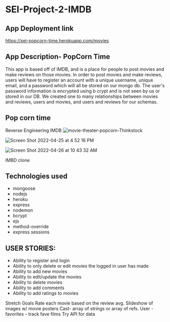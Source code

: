 # SEI-Project-2-IMDB 
## App Deployment link
https://sei-popcorn-time.herokuapp.com/movies

## App Description- PopCorn Time
This app is based off of IMDB, and is a place for people to post movies and make reviews on those movies. In order to post movies and make reviews, users will have to register an account with a unique username, unique email, and a password which will all be stored on our mongo db. The user's password information is encrypted using b crypt and is not seen by us or stored in our DB. We created one to many relationships between movies and reviews, users and movies, and users and reviews for our schemas. 

## Pop corn time 
Reverse Engineering IMDB
![movie-theater-popcorn-Thinkstock](https://user-images.githubusercontent.com/100155199/165326015-b9d4eb05-cc9f-440d-8836-2c749a2810e6.jpeg)




![Screen Shot 2022-04-25 at 4 52 16 PM](https://user-images.githubusercontent.com/100155199/165326356-376d569e-669a-4dd1-a288-61ff4c909406.png)



![Screen Shot 2022-04-26 at 10 43 32 AM](https://user-images.githubusercontent.com/100155199/165326601-81e6854e-f4b1-4b7d-b463-7c91da29bec9.png)


IMBD clone

## Technologies used
- mongoose
- nodejs
- heroku
- express
- nodemon
- bcrypt
- ejs
- method-override
- express sessions



## USER STORIES:
* Ability to register and login
* Ability to only delete or edit movies the logged in user has made
* Ability to add new movies
* Ability to edit/update the movies
* Ability to delete movies
* Ability to add comments
* Ability to add ratings to movies 

Stretch Goals
Rate each movie based on the review avg.
Slideshow of images w/ movie posters
Cast- array of strings or array of refs.
User - favorites - track fave films
Try API for data




